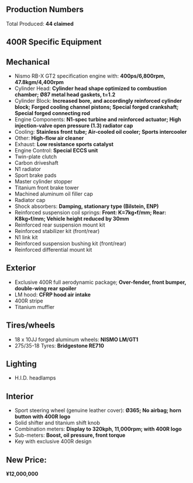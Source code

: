 ## Production Numbers  
Total Produced: __44 claimed__  
  
## 400R Specific Equipment  
  
## Mechanical  
* Nismo RB-X GT2 specification engine with: __400ps/6,800rpm, 47.8kgm/4,400rpm__  
* Cylinder Head: __Cylinder head shape optimized to combustion chamber; Ø87 metal head gaskets, t=1.2__  
* Cylinder Block: __Increased bore, and accordingly reinforced cylinder block; Forged cooling channel pistons; Special forged crankshaft; Special forged connecting rod__  
* Engine Components: __N1-spec turbine and reinforced actuator; High injection-valve open pressure (1.3) radiator cap__  
* Cooling: __Stainless front tube; Air-cooled oil cooler; Sports intercooler__  
* Other: __High-flow air cleaner__  
* Exhaust: __Low resistance sports catalyst__  
* Engine Control: __Special ECCS unit__  
* Twin-plate clutch  
* Carbon driveshaft  
* N1 radiator  
* Sport brake pads  
* Master cylinder stopper  
* Titanium front brake tower  
* Machined aluminum oil filler cap  
* Radiator cap  
* Shock absorbers: __Damping, stationary type (Bilstein, ENP)__  
* Reinforced suspension coil springs: __Front: K=7kg•f/mm; Rear: K8kg•f/mm; Vehicle height reduced by 30mm__  
* Reinforced rear suspension mount kit  
* Reinforced stabilizer kit (front/rear)  
* N1 link kit  
* Reinforced suspension bushing kit (front/rear)  
* Reinforced differential mount kit  
  
## Exterior  
* Exclusive 400R full aerodynamic package; __Over-fender, front bumper, double-wing rear spoiler__  
* LM hood: __CFRP hood air intake__  
* 400R stripe  
* Titanium muffler  
  
## Tires/wheels  
* 18 x 10JJ forged aluminum wheels: __NISMO LM/GT1__  
* 275/35-18 Tyres: __Bridgestone RE710__  
  
## Lighting  
* H.I.D. headlamps  
  
## Interior  
* Sport steering wheel (genuine leather cover): __Ø365; No airbag; horn button with 400R logo__  
* Solid shifter and titanium shift knob  
* Combination meters: __Display to 320kph, 11,000rpm; with 400R logo__  
* Sub-meters: __Boost, oil pressure, front torque__  
* Key with exclusive 400R design  

## New Price:  
__¥12,000,000__  